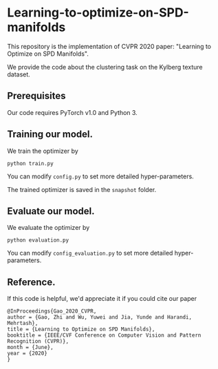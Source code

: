 # Learning-to-optimize-on-SPD-manifolds

This repository is the implementation of CVPR 2020 paper: "Learning to Optimize on SPD Manifolds".

We provide the code about the clustering task on the Kylberg texture dataset.

Prerequisites
-------
Our code requires PyTorch v1.0 and Python 3.

Training our model.
-------

We train the optimizer by
```
python train.py
```

You can modify ```config.py``` to set more detailed hyper-parameters.

The trained optimizer is saved in the ```snapshot``` folder.


Evaluate our model.
-------

We evaluate the optimizer by
```
python evaluation.py
```

You can modify ```config_evaluation.py``` to set more detailed hyper-parameters.


Reference.
-------

If this code is helpful, we'd appreciate it if you could cite our paper

```
@InProceedings{Gao_2020_CVPR,
author = {Gao, Zhi and Wu, Yuwei and Jia, Yunde and Harandi, Mehrtash},
title = {Learning to Optimize on SPD Manifolds},
booktitle = {IEEE/CVF Conference on Computer Vision and Pattern Recognition (CVPR)},
month = {June},
year = {2020}
}

```
